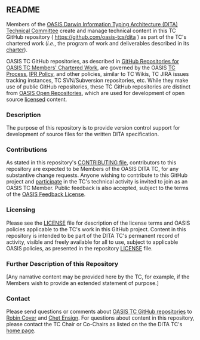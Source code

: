 <div>
<h2>README</h2>

<p>Members of the <a href="https://www.oasis-open.org/committees/dita/">OASIS Darwin Information Typing Architecture (DITA) Technical Committee</a> create and manage technical content in this TC GitHub repository ( <a href="https://github.com/oasis-tcs/dita">https://github.com/oasis-tcs/dita</a> ) as part of the TC's chartered work (<i>i.e.</i>, the program of work and deliverables described in its <a href="https://www.oasis-open.org/committees/dita/charter.php">charter</a>).</p>

<p>OASIS TC GitHub repositories, as described in <a href="https://www.oasis-open.org/resources/tcadmin/github-repositories-for-oasis-tc-members-chartered-work">GitHub Repositories for OASIS TC Members' Chartered Work</a>, are governed by the OASIS <a href="https://www.oasis-open.org/policies-guidelines/tc-process">TC Process</a>, <a href="https://www.oasis-open.org/policies-guidelines/ipr">IPR Policy</a>, and other policies, similar to TC Wikis, TC JIRA issues tracking instances, TC SVN/Subversion repositories, etc.  While they make use of public GitHub repositories, these TC GitHub repositories are distinct from <a href="https://www.oasis-open.org/resources/open-repositories">OASIS Open Repositories</a>, which are used for development of open source <a href="https://www.oasis-open.org/resources/open-repositories/licenses">licensed</a> content.</p>
</div>

<div>
<h3>Description</h3>

<p>The purpose of this repository is to provide version control support for development of source files for the written DITA specification.</p>
<!-- kris: Description: Official repository for the source files for the written DITA specification -->
</div>

<div>
<h3>Contributions</h3>
<p>As stated in this repository's <a href="https://github.com/oasis-tcs/dita/blob/master/CONTRIBUTING.md">CONTRIBUTING file</a>, contributors to this repository are expected to be Members of the OASIS DITA TC, for any substantive change requests.  Anyone wishing to contribute to this GitHub project and <a href="https://www.oasis-open.org/join/participation-instructions">participate</a> in the TC's technical activity is invited to join as an OASIS TC Member.  Public feedback is also accepted, subject to the terms of the <a href="https://www.oasis-open.org/policies-guidelines/ipr#appendixa">OASIS Feedback License</a>.</p>
</div>

<div>
<h3>Licensing</h3>
<p>Please see the <a href="https://github.com/oasis-tcs/dita/blob/master/LICENSE.md">LICENSE</a> file for description of the license terms and OASIS policies applicable to the TC's work in this GitHub project. Content in this repository is intended to be part of the DITA TC's permanent record of activity, visible and freely available for all to use, subject to applicable OASIS policies, as presented in the repository <a href="https://github.com/oasis-tcs/dita/blob/master/LICENSE.md">LICENSE</a> file.</p>
</div>

<div>
<h3>Further Description of this Repository</h3>

<p>[Any narrative content may be provided here by the TC, for example, if the Members wish to provide an extended statement of purpose.]</p>
</div>

<div>

<h3>Contact</h3>
<p>Please send questions or comments about <a href="https://www.oasis-open.org/resources/tcadmin/github-repositories-for-oasis-tc-members-chartered-work">OASIS TC GitHub repositories</a> to <a href="mailto:robin@oasis-open.org">Robin Cover</a> and <a href="mailto:chet.ensign@oasis-open.org">Chet Ensign</a>.  For questions about content in this repository, please contact the TC Chair or Co-Chairs as listed on the the DITA TC's <a href="https://www.oasis-open.org/committees/dita/">home page</a>.</p>
</div>



